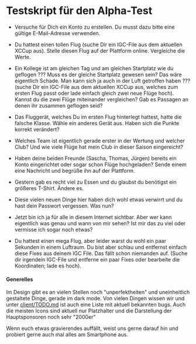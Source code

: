 # Testskript für den Alpha-Test

- Versuche für Dich ein Konto zu erstellen. Du musst dazu bitte eine gültige E-Mail-Adresse verwenden.

- Du hattest einen tollen Flug (suche Dir ein IGC-File aus dem aktuellen XCCup aus). Stelle diesen Flug auf der Plattform online. Vergleiche die Werte.

- Ein Kollege ist am gleichen Tag und am gleichen Startplatz wie du geflogen ??? Muss es der gleiche Startplatz gewesen sein? Das wäre eigentlich Schade. Man kann sich ja auch in der Luft getroffen haben ??? (suche Dir ein IGC-File aus dem aktuellen XCCup aus, welches zum ersten Flug passt oder lade einfach gleich zwei neue Flüge hoch). Kannst du die zwei Flüge miteinander vergleichen? Gab es Passagen an denen ihr zusammen geflogen seid?

- Das Fluggerät, welches Du im ersten Flug hinterlegt hattest, hatte die falsche Klasse. Wähle ein anderes Gerät aus. Haben sich die Punkte korrekt verändert?

- Welches Team ist eigentlich gerade erster in der Wertung und welcher Club? Und wie viele Flüge hat mein Club in dieser Saison eingereicht?

- Haben deine beiden Freunde (Sascha, Thomas, Jürgen) bereits ein Konto eingerichtet oder sogar schon Flüge hochgeladen? Sende einem eine Nachricht und begrüße ihn auf der Plattform.

- Gestern gab es recht viel zu Essen und du glaubst du benötigst ein größeres T-Shirt. Ändere es.

- Diese vielen neuen Dinge hier haben dich wohl etwas verwirrt und du hast dein Passwort vergessen. Was nun?

- Jetzt bin ich ja für alle in diesem Internet sichtbar. Aber wer kann eigentlich was genau und wann von mir sehen? Ist mir das zu viel oder vermisse ich sogar noch etwas?

- Du hattest einen mega Flug, aber leider warst du wohl ein paar Sekunden in einem Luftraum. Du bist aber schlau und entfernst einfach diese Fixes aus deinem IGC File. Das fällt schon niemanden auf. (Suche dir irgendein IGC-File und entferne ein paar Fixes oder bearbeite die Koordinaten; lade es hoch).

#### Generelles

Im Design gibt es an vielen Stellen noch "unperfektheiten" und uneinheitlich gestaltete Dinge, gerade im dark mode. Von vielen Dingen wissen wir und unter [client/TODO.md](/client/TODO.md) ist auch eine Liste mit aktuell bekannten bugs. Auch die meisten Icons sind aktuell nur Platzhalter und die Darstellung der Hauptsponsoren noch sehr "2000er"

Wenn euch etwas gravierendes auffällt, weist uns gerne darauf hin und probiert gerne auch mal alles am Smartphone aus.
